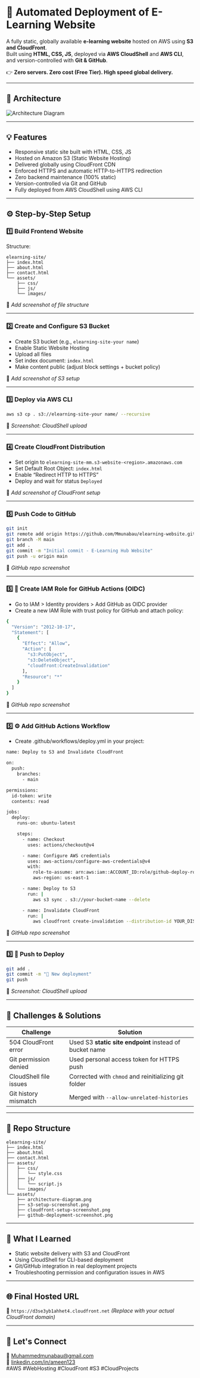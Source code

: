 # 🧠 Automated Deployment of E-Learning Website

A fully static, globally available **e-learning website** hosted on AWS using **S3 and CloudFront**.  
Built using **HTML, CSS, JS**, deployed via **AWS CloudShell** and **AWS CLI**, and version-controlled with **Git & GitHub**.

👉 **Zero servers. Zero cost (Free Tier). High speed global delivery.**

---

## 📌 Architecture

![Architecture Diagram](assets/architecture-diagram.png)

---

## 💡 Features

- Responsive static site built with HTML, CSS, JS  
- Hosted on Amazon S3 (Static Website Hosting)  
- Delivered globally using CloudFront CDN  
- Enforced HTTPS and automatic HTTP-to-HTTPS redirection  
- Zero backend maintenance (100% static)  
- Version-controlled via Git and GitHub  
- Fully deployed from AWS CloudShell using AWS CLI  

---

## ⚙️ Step-by-Step Setup

### 1️⃣ Build Frontend Website

Structure:

```
elearning-site/
├── index.html
├── about.html
├── contact.html
└── assets/
    ├── css/
    ├── js/
    └── images/
```

📸 *Add screenshot of file structure*

---

### 2️⃣ Create and Configure S3 Bucket

- Create S3 bucket (e.g., `elearning-site-your name`)  
- Enable Static Website Hosting  
- Upload all files  
- Set index document: `index.html`  
- Make content public (adjust block settings + bucket policy)  

📸 *Add screenshot of S3 setup*

---

### 3️⃣ Deploy via AWS CLI

```bash
aws s3 cp . s3://elearning-site-your name/ --recursive
```

📸 *Screenshot: CloudShell upload*

---

### 4️⃣ Create CloudFront Distribution

- Set origin to `elearning-site-mm.s3-website-<region>.amazonaws.com`  
- Set Default Root Object: `index.html`  
- Enable “Redirect HTTP to HTTPS”  
- Deploy and wait for status `Deployed`  

📸 *Add screenshot of CloudFront setup*

---

### 5️⃣ Push Code to GitHub

```bash
git init
git remote add origin https://github.com/Mmunabau/elearning-website.git
git branch -M main
git add .
git commit -m "Initial commit - E-Learning Hub Website"
git push -u origin main
```

📸 *GitHub repo screenshot*

---

### 5️⃣ 🔐 Create IAM Role for GitHub Actions (OIDC)
- Go to IAM > Identity providers > Add GitHub as OIDC provider
- Create a new IAM Role with trust policy for GitHub and attach policy:          
```bash
{
  "Version": "2012-10-17",
  "Statement": [
    {
      "Effect": "Allow",
      "Action": [
        "s3:PutObject",
        "s3:DeleteObject",
        "cloudfront:CreateInvalidation"
      ],
      "Resource": "*"
    }
  ]
}

```

📸 *GitHub repo screenshot*

---
### 5️⃣ ⚙️ Add GitHub Actions Workflow
- Create .github/workflows/deploy.yml in your project:          
```bash
name: Deploy to S3 and Invalidate CloudFront

on:
  push:
    branches:
      - main

permissions:
  id-token: write
  contents: read

jobs:
  deploy:
    runs-on: ubuntu-latest

    steps:
      - name: Checkout
        uses: actions/checkout@v4

      - name: Configure AWS credentials
        uses: aws-actions/configure-aws-credentials@v4
        with:
          role-to-assume: arn:aws:iam::ACCOUNT_ID:role/github-deploy-role
          aws-region: us-east-1

      - name: Deploy to S3
        run: |
          aws s3 sync . s3://your-bucket-name --delete

      - name: Invalidate CloudFront
        run: |
          aws cloudfront create-invalidation --distribution-id YOUR_DIST_ID --paths "/*"


```

📸 *GitHub repo screenshot*

---
### 3️⃣ 🚀 Push to Deploy

```bash
git add .
git commit -m "🚀 New deployment"
git push

```

📸 *Screenshot: CloudShell upload*

---

## 🚧 Challenges & Solutions

| Challenge                      | Solution                                                     |
|-------------------------------|--------------------------------------------------------------|
| 504 CloudFront error          | Used S3 **static site endpoint** instead of bucket name      |
| Git permission denied         | Used personal access token for HTTPS push                    |
| CloudShell file issues        | Corrected with `chmod` and reinitializing git folder         |
| Git history mismatch          | Merged with `--allow-unrelated-histories`                   |

---

## 📂 Repo Structure

```
elearning-site/
├── index.html
├── about.html
├── contact.html
├── assets/
│   ├── css/
│   │   └── style.css
│   ├── js/
│   │   └── script.js
│   └── images/
└── assets/
    ├── architecture-diagram.png
    ├── s3-setup-screenshot.png
    ├── cloudfront-setup-screenshot.png
    ├── github-deployment-screenshot.png
```

---

## 🧠 What I Learned

- Static website delivery with S3 and CloudFront  
- Using CloudShell for CLI-based deployment  
- Git/GitHub integration in real deployment projects  
- Troubleshooting permission and configuration issues in AWS

---

## 🌐 Final Hosted URL

🔗 `https://d3se3yb1ahhet4.cloudfront.net` *(Replace with your actual CloudFront domain)*

---

## 🤝 Let's Connect

📩 Muhammedmunabau@gmail.com  
🔗 [linkedin.com/in/ameen123](https://linkedin.com/in/ameen123)  
#AWS #WebHosting #CloudFront #S3 #CloudProjects  





